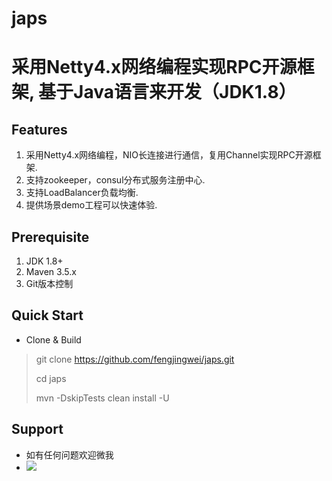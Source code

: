 # japs #
# 采用Netty4.x网络编程实现RPC开源框架, 基于Java语言来开发（JDK1.8） #

## Features ##
1. 采用Netty4.x网络编程，NIO长连接进行通信，复用Channel实现RPC开源框架.
2. 支持zookeeper，consul分布式服务注册中心.
3. 支持LoadBalancer负载均衡.
4. 提供场景demo工程可以快速体验.

## Prerequisite ##
1. JDK 1.8+
2. Maven 3.5.x
3. Git版本控制

## Quick Start ##
- Clone & Build
> git clone https://github.com/fengjingwei/japs.git
> 
> cd japs
> 
> mvn -DskipTests clean install -U

## Support ##
- 如有任何问题欢迎微我
- ![](https://i.imgur.com/GPuVHXi.jpg)